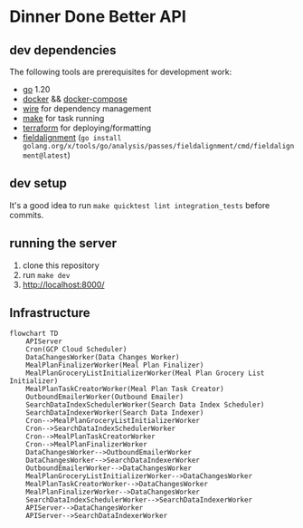 # Dinner Done Better API

## dev dependencies

The following tools are prerequisites for development work:

- [go](https://golang.org/) 1.20
- [docker](https://docs.docker.com/get-docker/) &&  [docker-compose](https://docs.docker.com/compose/install/)
- [wire](https://github.com/google/wire) for dependency management
- [make](https://www.gnu.org/software/make/) for task running
- [terraform](https://learn.hashicorp.com/tutorials/terraform/install-cli) for deploying/formatting
- [fieldalignment](https://pkg.go.dev/golang.org/x/tools/go/analysis/passes/fieldalignment) (`go install golang.org/x/tools/go/analysis/passes/fieldalignment/cmd/fieldalignment@latest`)

## dev setup

It's a good idea to run `make quicktest lint integration_tests` before commits.

## running the server

1. clone this repository
2. run `make dev`
3. [http://localhost:8000/](http://localhost:8000/)

## Infrastructure

```mermaid
flowchart TD
    APIServer
    Cron(GCP Cloud Scheduler)
    DataChangesWorker(Data Changes Worker)
    MealPlanFinalizerWorker(Meal Plan Finalizer)
    MealPlanGroceryListInitializerWorker(Meal Plan Grocery List Initializer)
    MealPlanTaskCreatorWorker(Meal Plan Task Creator)
    OutboundEmailerWorker(Outbound Emailer)
    SearchDataIndexSchedulerWorker(Search Data Index Scheduler)
    SearchDataIndexerWorker(Search Data Indexer)
    Cron-->MealPlanGroceryListInitializerWorker
    Cron-->SearchDataIndexSchedulerWorker
    Cron-->MealPlanTaskCreatorWorker
    Cron-->MealPlanFinalizerWorker
    DataChangesWorker-->OutboundEmailerWorker
    DataChangesWorker-->SearchDataIndexerWorker
    OutboundEmailerWorker-->DataChangesWorker
    MealPlanGroceryListInitializerWorker-->DataChangesWorker
    MealPlanTaskCreatorWorker-->DataChangesWorker
    MealPlanFinalizerWorker-->DataChangesWorker
    SearchDataIndexSchedulerWorker-->SearchDataIndexerWorker
    APIServer-->DataChangesWorker
    APIServer-->SearchDataIndexerWorker
```
